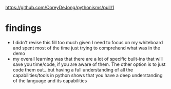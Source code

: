 https://github.com/CoreyDeJong/pythonisms/pull/1


# findings
 - I didn't revise this fill too much given I need to focus on my whiteboard and spent most of the time just trying to comprehend what was in the demo
 - my overall learning was that there are a lot of specific built-ins that will save you time/code, if you are aware of them. The other option is to just code them out...but having a full understanding of all the capabilities/tools in python shows that you have a deep understanding of the language and its capabilities